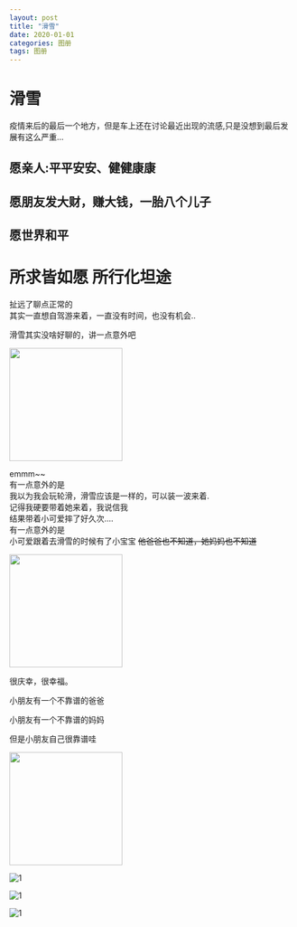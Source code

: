 ```yaml
---
layout: post
title: "滑雪"
date: 2020-01-01
categories: 图册
tags: 图册
---  
```



# 滑雪

疫情来后的最后一个地方，但是车上还在讨论最近出现的流感,只是没想到最后发展有这么严重...


## 愿亲人:平平安安、健健康康
## 愿朋友发大财，赚大钱，一胎八个儿子 
## 愿世界和平
# 所求皆如愿 所行化坦途 



扯远了聊点正常的  
其实一直想自驾游来着，一直没有时间，也没有机会..  

滑雪其实没啥好聊的，讲一点意外吧  

<img src="https://youpaiyun.lovemucheng.xyz/images/emo/v2-023835e80f82af259de4230427d4a5d9_r.jpg" width="200" height="200" />  

emmm~~  
有一点意外的是  
我以为我会玩轮滑，滑雪应该是一样的，可以装一波来着.  
记得我硬要带着她来着，我说信我  
结果带着小可爱摔了好久次....  
有一点意外的是  
小可爱跟着去滑雪的时候有了小宝宝  ~~他爸爸也不知道，她妈妈也不知道~~  

<img src="https://youpaiyun.lovemucheng.xyz/images/emo/v2-a00928c2552609286a2071ec9c185d21_r.jpg" width="200" height="200" />  

很庆幸，很幸福。  

小朋友有一个不靠谱的爸爸   

小朋友有一个不靠谱的妈妈  

但是小朋友自己很靠谱哇  

<img src="https://youpaiyun.lovemucheng.xyz/images/emo/v2-34777ba28e9694cd18de8229cbbda149_r.jpg" width="200" height="200" />  


![1](https://youpaiyun.lovemucheng.xyz/images/shennongjia/1.jpg)

![1](https://youpaiyun.lovemucheng.xyz/images/shennongjia/2.jpg)

![1](https://youpaiyun.lovemucheng.xyz/images/shennongjia/3.jpg)